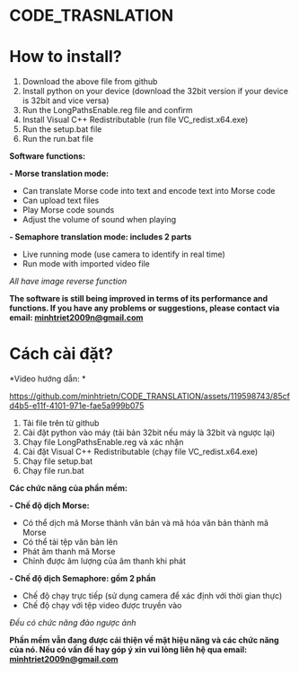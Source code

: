 # CODE_TRASNLATION
# How to install?
1) Download the above file from github
2) Install python on your device (download the 32bit version if your device is 32bit and vice versa)
3) Run the LongPathsEnable.reg file and confirm
4) Install Visual C++ Redistributable (run file VC_redist.x64.exe)
5) Run the setup.bat file
6) Run the run.bat file

**Software functions:**

**- Morse translation mode:**

+ Can translate Morse code into text and encode text into Morse code
+ Can upload text files
+ Play Morse code sounds
+ Adjust the volume of sound when playing

**- Semaphore translation mode: includes 2 parts**

+ Live running mode (use camera to identify in real time)
+ Run mode with imported video file

*All have image reverse function*

**The software is still being improved in terms of its performance and functions. If you have any problems or suggestions, please contact via email: minhtriet2009n@gmail.com**

# Cách cài đặt?
*Video hướng dẫn: *

https://github.com/minhtrietn/CODE_TRANSLATION/assets/119598743/85cfd4b5-e11f-4101-971e-fae5a999b075


1) Tải file trên từ github
2) Cài đặt python vào máy (tải bản 32bit nếu máy là 32bit và ngược lại)
3) Chạy file LongPathsEnable.reg và xác nhận
4) Cài đặt Visual C++ Redistributable (chạy file VC_redist.x64.exe)
5) Chạy file setup.bat
6) Chạy file run.bat

**Các chức năng của phần mềm:**

**- Chế độ dịch Morse:**

+ Có thể dịch mã Morse thành văn bản và mã hóa văn bản thành mã Morse
+ Có thể tải tệp văn bản lên
+ Phát âm thanh mã Morse
+ Chỉnh được âm lượng của âm thanh khi phát

**- Chế độ dịch Semaphore: gồm 2 phần**

+ Chế độ chạy trực tiếp (sử dụng camera để xác định với thời gian thực)
+ Chế độ chạy với tệp video được truyền vào

*Đều có chức năng đảo ngược ảnh*

**Phần mềm vẫn đang được cải thiện về mặt hiệu năng và các chức năng của nó. Nếu có vấn đề hay góp ý xin vui lòng liên hệ qua email: minhtriet2009n@gmail.com**
